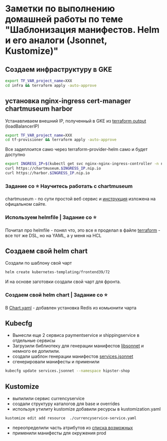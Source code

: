 # Заметки по выполнению домашней работы по теме "Шаблонизация манифестов. Helm и его аналоги (Jsonnet, Kustomize)"

## Создаем инфраструктуру в GKE

~~~ sh
export TF_VAR_project_name=XXX
cd infra && terraform apply -auto-approve
~~~

## установка nginx-ingress   cert-manager  chartmuseum harbor

Устанавливаем  внешний IP, полученный в GKE  из [terraform output](../infra/outputs.tf) (loadBalancerIP)

~~~ sh
export TF_VAR_project_name=XXX
cd tf-provisioner && terraform apply -auto-approve
~~~

Все задеплоится само через  terraform-provider-helm  само и будет доступно

~~~ sh
export INGRESS_IP=$(kubectl get svc nginx-nginx-ingress-controller -n nginx-ingress -o=jsonpath='{.status.loadBalancer.ingress[0].ip}')
curl https://chartmuseum.$INGRESS_IP.nip.io
curl https://harbor.$INGRESS_IP.nip.io
~~~

### Задание со ⭐ Научитесь работать с chartmuseum

 chartmuseum - по сути простой веб сервис и [инструкция](https://chartmuseum.com/docs/#uploading-a-chart-package)  изложена на офицальном сайте.

### Используем helmfile | Задание со ⭐

 Почитал про helmfile - понял что, это все я проделал в файле [terraform](tf-provisioner/main.tf) - все тот же DSL, но на YAML, а у меня на HCL

## Создаем свой helm chart

 Создали по шаблону свой чарт

~~~ sh
helm create kubernetes-templating/frontend39/72

~~~

И на основе заготовки создали свой чарт для фронта.

### Создаем свой helm chart | Задание со ⭐

В [Chart.yaml](hipster-shop/Chart.yaml) - добавлен установка Redis из комьюнити чарта

## Kubecfg

* Вынесли еще 2 сервиса paymentservice и shippingservice в отдельные сервисы
* Загрузили библиотеку для генерации манифестов [libsonnet](kubecfg/kube.libsonnet)  и немного ее допилили.
* создали шаблон генерации манифестов [services.jsonnet](kubecfg/services.jsonnet)
* сгенерировали манифесты и применили

~~~ sh
kubecfg update services.jsonnet --namespace hipster-shop
~~~

## Kustomize

* выпилили сервис currencyservice
* создали структуру каталогов для base и overrides
* используя утилиту kustomize добавили ресурсы в kustomization.yaml

~~~ sh
kustomize edit add resource  ./currencyservice-service.yaml
~~~

* переопределили часть атрибутов из [списка возможных](https://github.com/kubernetes-sigs/kustomize)
* применили манифесты для окружения  prod
